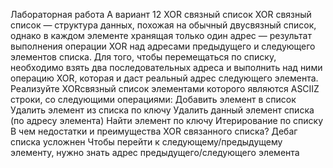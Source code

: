 Лабораторная работа А
вариант 12 XOR связный список
XOR ­связный список — структура данных, похожая на обычный двусвязный список, однако в каждом
элементе хранящая только один адрес — результат выполнения операции XOR над адресами
предыдущего и следующего элементов списка. Для того, чтобы перемещаться по списку, необходимо взять
два последовательных адреса и выполнить над ними операцию XOR, которая и даст реальный адрес
следующего элемента.
Реализуйте XOR­связный список элементами которого являются ASCII­Z строки, со следующими
операциями:
Добавить элемент в список
Удалить элемент из списка по ключу
Удалить данный элемент списка (по адресу элемента)
Найти элемент по ключу
Итерирование по списку
В чем недостатки и преимущества XOR ­связанного списка?
  Дебаг списка усложнен
  Чтобы перейти к следующему/предыдущему элементу, нужно знать адрес предыдущего/следующего элемента
